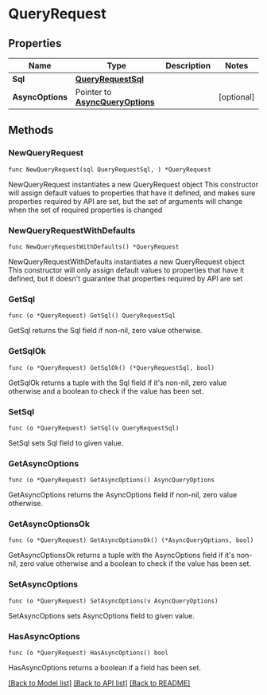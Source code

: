 # QueryRequest

## Properties

Name | Type | Description | Notes
------------ | ------------- | ------------- | -------------
**Sql** | [**QueryRequestSql**](QueryRequestSql.md) |  | 
**AsyncOptions** | Pointer to [**AsyncQueryOptions**](AsyncQueryOptions.md) |  | [optional] 

## Methods

### NewQueryRequest

`func NewQueryRequest(sql QueryRequestSql, ) *QueryRequest`

NewQueryRequest instantiates a new QueryRequest object
This constructor will assign default values to properties that have it defined,
and makes sure properties required by API are set, but the set of arguments
will change when the set of required properties is changed

### NewQueryRequestWithDefaults

`func NewQueryRequestWithDefaults() *QueryRequest`

NewQueryRequestWithDefaults instantiates a new QueryRequest object
This constructor will only assign default values to properties that have it defined,
but it doesn't guarantee that properties required by API are set

### GetSql

`func (o *QueryRequest) GetSql() QueryRequestSql`

GetSql returns the Sql field if non-nil, zero value otherwise.

### GetSqlOk

`func (o *QueryRequest) GetSqlOk() (*QueryRequestSql, bool)`

GetSqlOk returns a tuple with the Sql field if it's non-nil, zero value otherwise
and a boolean to check if the value has been set.

### SetSql

`func (o *QueryRequest) SetSql(v QueryRequestSql)`

SetSql sets Sql field to given value.


### GetAsyncOptions

`func (o *QueryRequest) GetAsyncOptions() AsyncQueryOptions`

GetAsyncOptions returns the AsyncOptions field if non-nil, zero value otherwise.

### GetAsyncOptionsOk

`func (o *QueryRequest) GetAsyncOptionsOk() (*AsyncQueryOptions, bool)`

GetAsyncOptionsOk returns a tuple with the AsyncOptions field if it's non-nil, zero value otherwise
and a boolean to check if the value has been set.

### SetAsyncOptions

`func (o *QueryRequest) SetAsyncOptions(v AsyncQueryOptions)`

SetAsyncOptions sets AsyncOptions field to given value.

### HasAsyncOptions

`func (o *QueryRequest) HasAsyncOptions() bool`

HasAsyncOptions returns a boolean if a field has been set.


[[Back to Model list]](../README.md#documentation-for-models) [[Back to API list]](../README.md#documentation-for-api-endpoints) [[Back to README]](../README.md)


